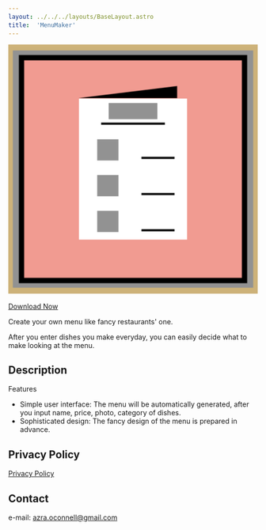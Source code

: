 ```yaml
---
layout: ../../../layouts/BaseLayout.astro
title:  'MenuMaker'
---
```


![the framed icon of this app](MenuMaker_icon_framed.png)

[Download Now](https://apps.apple.com/app/menumaker-simple-design/id6670743591?)

Create your own menu like fancy restaurants' one.

After you enter dishes you make everyday, you can easily decide what to make looking at the menu.

## Description

Features

- Simple user interface: The menu will be automatically generated, after you input name, price, photo, category of dishes.  
- Sophisticated design: The fancy design of the menu is prepared in advance.

## Privacy Policy

[Privacy Policy](/apps/menumaker/privacy_policy/)


## Contact
e-mail: azra.oconnell@gmail.com